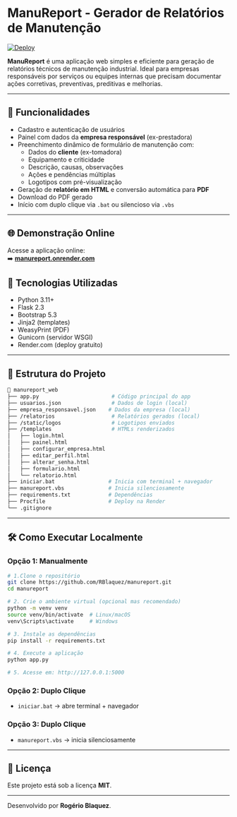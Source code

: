 # ManuReport - Gerador de Relatórios de Manutenção

[![Deploy](https://img.shields.io/badge/Render-Deployed-brightgreen?style=for-the-badge&logo=render)](https://manureport.onrender.com)

**ManuReport** é uma aplicação web simples e eficiente para geração de relatórios técnicos de manutenção industrial. Ideal para empresas responsáveis por serviços ou equipes internas que precisam documentar ações corretivas, preventivas, preditivas e melhorias.

---

## 🚀 Funcionalidades

- Cadastro e autenticação de usuários
- Painel com dados da **empresa responsável** (ex-prestadora)
- Preenchimento dinâmico de formulário de manutenção com:
  - Dados do **cliente** (ex-tomadora)
  - Equipamento e criticidade
  - Descrição, causas, observações
  - Ações e pendências múltiplas
  - Logotipos com pré-visualização
- Geração de **relatório em HTML** e conversão automática para **PDF**
- Download do PDF gerado
- Início com duplo clique via `.bat` ou silencioso via `.vbs`

---

## 🌐 Demonstração Online

Acesse a aplicação online:  
➡️ **[manureport.onrender.com](https://manureport.onrender.com)**

## 🧩 Tecnologias Utilizadas

- Python 3.11+
- Flask 2.3
- Bootstrap 5.3
- Jinja2 (templates)
- WeasyPrint (PDF)
- Gunicorn (servidor WSGI)
- Render.com (deploy gratuito)

---

## 📂 Estrutura do Projeto

```bash
📁 manureport_web
├── app.py                       # Código principal do app
├── usuarios.json                # Dados de login (local)
├── empresa_responsavel.json    # Dados da empresa (local)
├── /relatorios                  # Relatórios gerados (local)
├── /static/logos                # Logotipos enviados
├── /templates                   # HTMLs renderizados
│   ├── login.html
│   ├── painel.html
│   ├── configurar_empresa.html
│   ├── editar_perfil.html
│   ├── alterar_senha.html
│   ├── formulario.html
│   └── relatorio.html
├── iniciar.bat                 # Inicia com terminal + navegador
├── manureport.vbs              # Inicia silenciosamente
├── requirements.txt            # Dependências
├── Procfile                    # Deploy na Render
└── .gitignore
```

---

## 🛠️ Como Executar Localmente

### Opção 1: Manualmente

```bash
# 1.Clone o repositório
git clone https://github.com/RBlaquez/manureport.git
cd manureport

# 2. Crie o ambiente virtual (opcional mas recomendado)
python -m venv venv
source venv/bin/activate  # Linux/macOS
venv\Scripts\activate     # Windows

# 3. Instale as dependências
pip install -r requirements.txt

# 4. Execute a aplicação
python app.py

# 5. Acesse em: http://127.0.0.1:5000
```

### Opção 2: Duplo Clique
- `iniciar.bat` → abre terminal + navegador

### Opção 3: Duplo Clique
- `manureport.vbs` → inicia silenciosamente

---

## 📄 Licença

Este projeto está sob a licença **MIT**.

---

Desenvolvido por **Rogério Blaquez**.
